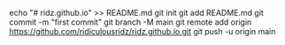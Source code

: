echo "# ridz.github.io" >> README.md
git init
git add README.md
git commit -m "first commit"
git branch -M main
git remote add origin https://github.com/ridiculousridz/ridz.github.io.git
git push -u origin main
